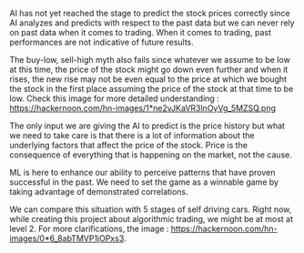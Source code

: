 AI has not yet reached the stage to predict the stock prices correctly since AI analyzes and predicts with respect to the past data but we can never rely on past data when it comes to trading. When it comes to trading, past performances are not indicative of future results.



The buy-low, sell-high myth also fails since whatever we assume to be low at this time, the price of the stock might go down even further and when it rises, the new rise may not be even equal to the price at which we bought the stock in the first place assuming the price of the stock at that time to be low. Check this image for more detailed understanding : https://hackernoon.com/hn-images/1*ne2vJKaVR3lnOyVg_5MZSQ.png



The only input we are giving the AI to predict is the price history but what we need to take care is that there is a lot of information about the underlying factors that affect the price of the stock. Price is the consequence of everything that is happening on the market, not the cause.



ML is here to enhance our ability to perceive patterns that have proven successful in the past. We need to set the game as a winnable game by taking advantage of demonstrated correlations.



We can compare this situation with 5 stages of self driving cars. Right now, while creating this project about algorithmic trading, we might be at most at level 2. For more clarifications, the image : https://hackernoon.com/hn-images/0*6_8abTMVP1jOPxs3.


